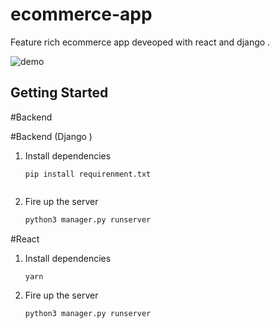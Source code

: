 # ecommerce-app

Feature rich  ecommerce app deveoped with react and django .



![demo](https://raw.githubusercontent.com/ashokgaire/GitProfile/master/static/screenshot.png)


## Getting Started

#Backend

#Backend (Django )

1. Install dependencies

   ```shell
   pip install requirenment.txt
 
   ```

2. Fire up the server

   ```bash
   python3 manager.py runserver
   ```
   
  #React

1. Install dependencies

   ```shell
   yarn
   ```

2. Fire up the server

   ```bash
   python3 manager.py runserver
   ```
